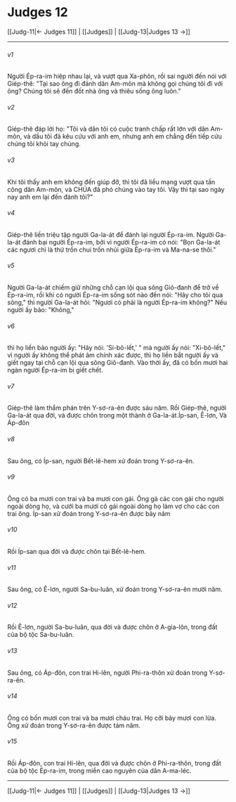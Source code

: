 # Judges 12

[[Judg-11|← Judges 11]] | [[Judges]] | [[Judg-13|Judges 13 →]]
***



###### v1 
Người Ép-ra-im hiệp nhau lại, và vượt qua Xa-phôn, rồi sai người đến nói với Giép-thê: "Tại sao ông đi đánh dân Am-môn mà không gọi chúng tôi đi với ông? Chúng tôi sẽ đến đốt nhà ông và thiêu sống ông luôn." 

###### v2 
Giép-thê đáp lời họ: "Tôi và dân tôi có cuộc tranh chấp rất lớn với dân Am-môn, và dầu tôi đã kêu cứu với anh em, nhưng anh em chẳng đến tiếp cứu chúng tôi khỏi tay chúng. 

###### v3 
Khi tôi thấy anh em không đến giúp đỡ, thì tôi đã liều mạng vượt qua tấn công dân Am-môn, và CHÚA đã phó chúng vào tay tôi. Vậy thì tại sao ngày nay anh em lại đến đánh tôi?" 

###### v4 
Giép-thê liền triệu tập người Ga-la-át để đánh lại người Ép-ra-im. Người Ga-la-át đánh bại người Ép-ra-im, bởi vì người Ép-ra-im có nói: "Bọn Ga-la-át các ngươi chỉ là thứ trốn chui trốn nhủi giữa Ép-ra-im và Ma-na-se thôi." 

###### v5 
Người Ga-la-át chiếm giữ những chỗ cạn lội qua sông Giô-đanh để trở về Ép-ra-im, rồi khi có người Ép-ra-im sống sót nào đến nói: "Hãy cho tôi qua sông," thì người Ga-la-át hỏi: "Ngươi có phải là người Ép-ra-im không?" Nếu người ấy bảo: "Không," 

###### v6 
thì họ liền bảo người ấy: "Hãy nói: 'Si-bô-lết,' " mà người ấy nói: "Xi-bô-lết," vì người ấy không thể phát âm chính xác được, thì họ liền bắt người ấy và giết ngay tại chỗ cạn lội qua sông Giô-đanh. Vào thời ấy, đã có bốn mươi hai ngàn người Ép-ra-im bị giết chết. 

###### v7 
Giép-thê làm thẩm phán trên Y-sơ-ra-ên được sáu năm. Rồi Giép-thê, người Ga-la-át qua đời, và được chôn trong một thành ở Ga-la-át.Íp-san, Ê-lơn, Và Áp-đôn 

###### v8 
Sau ông, có Íp-san, người Bết-lê-hem xử đoán trong Y-sơ-ra-ên. 

###### v9 
Ông có ba mươi con trai và ba mươi con gái. Ông gả các con gái cho người ngoài dòng họ, và cưới ba mươi cô gái ngoài dòng họ làm vợ cho các con trai ông. Íp-san xử đoán trong Y-sơ-ra-ên được bảy năm 

###### v10 
Rồi Íp-san qua đời và được chôn tại Bết-lê-hem. 

###### v11 
Sau ông, có Ê-lơn, người Sa-bu-luân, xử đoán trong Y-sơ-ra-ên mười năm. 

###### v12 
Rồi Ê-lơn, người Sa-bu-luân, qua đời và được chôn ở A-gia-lôn, trong đất của bộ tộc Sa-bu-luân. 

###### v13 
Sau ông, có Áp-đôn, con trai Hi-lên, người Phi-ra-thôn xử đoán trong Y-sơ-ra-ên. 

###### v14 
Ông có bốn mươi con trai và ba mươi cháu trai. Họ cỡi bảy mươi con lừa. Ông xử đoán trong Y-sơ-ra-ên được tám năm. 

###### v15 
Rồi Áp-đôn, con trai Hi-lên, qua đời và được chôn ở Phi-ra-thôn, trong đất của bộ tộc Ép-ra-im, trong miền cao nguyên của dân A-ma-léc.

***
[[Judg-11|← Judges 11]] | [[Judges]] | [[Judg-13|Judges 13 →]]
